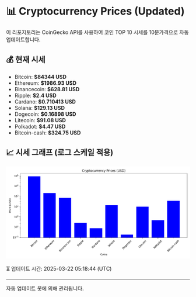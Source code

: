 
# 📊 Cryptocurrency Prices (Updated)

이 리포지토리는 CoinGecko API를 사용하여 코인 TOP 10 시세를 10분가격으로 자동 업데이트합니다.

## 💰 현재 시세
- Bitcoin: **$84344 USD**
- Ethereum: **$1986.93 USD**
- Binancecoin: **$628.81 USD**
- Ripple: **$2.4 USD**
- Cardano: **$0.710413 USD**
- Solana: **$129.13 USD**
- Dogecoin: **$0.16898 USD**
- Litecoin: **$91.08 USD**
- Polkadot: **$4.47 USD**
- Bitcoin-cash: **$324.75 USD**

## 📈 시세 그래프 (로그 스케일 적용)
![Crypto Prices](crypto_prices.png)

⏳ 업데이트 시간: 2025-03-22 05:18:44 (UTC)

---
자동 업데이트 봇에 의해 관리됩니다.
